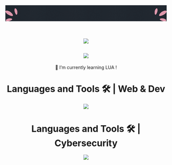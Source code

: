 <img src="Hi there Welcome.gif" />
<div align="center">
    <h1>
        <img src="https://readme-typing-svg.demolab.com?font=VT323&duration=2000&pause=1000&color=BF56F7&center=true&vCenter=true&width=435&lines=Hi+there+%F0%9F%91%8B+Welcome!;I'm+Anto%2C+nice+to+meet+you!" />
    </h1>
    <h3>
        <img src="https://readme-typing-svg.demolab.com?font=Fira+Code&duration=2000&pause=1000&color=BF56F7&center=true&vCenter=true&width=435&lines=cybersecurity+engineer;developer+fullstack" />
    </h3>
    🌱 I’m currently learning LUA !
</div>

<div align="center">
    <h1>Languages and Tools 🛠 | Web & Dev </h1>
  <a href="https://skillicons.dev">
    <img src="https://skillicons.dev/icons?i=bash,c,css,docker,html,linux,lua,mysql,nodejs,notion,postman,py,react,vite,unreal,js" />
  </a>

<h1>Languages and Tools 🛠 | Cybersecurity </h1>
    
</div>

<div align="center">
<img src="https://github-readme-stats.vercel.app/api/top-langs/?username=AntoPAA&theme=radical&layout=compact" />
</div>
